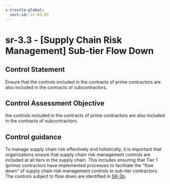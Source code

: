 ```yaml
---
x-trestle-global:
  sort-id: sr-03.03
---
```


# sr-3.3 - \[Supply Chain Risk Management\] Sub-tier Flow Down

## Control Statement

Ensure that the controls included in the contracts of prime contractors are also included in the contracts of subcontractors.

## Control Assessment Objective

the controls included in the contracts of prime contractors are also included in the contracts of subcontractors.

## Control guidance

To manage supply chain risk effectively and holistically, it is important that organizations ensure that supply chain risk management controls are included at all tiers in the supply chain. This includes ensuring that Tier 1 (prime) contractors have implemented processes to facilitate the "flow down" of supply chain risk management controls to sub-tier contractors. The controls subject to flow down are identified in [SR-3b](#sr-3_smt.b).
